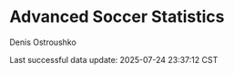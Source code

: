 # Advanced Soccer Statistics
Denis Ostroushko

<!-- gfm -->

Last successful data update: 2025-07-24 23:37:12 CST
